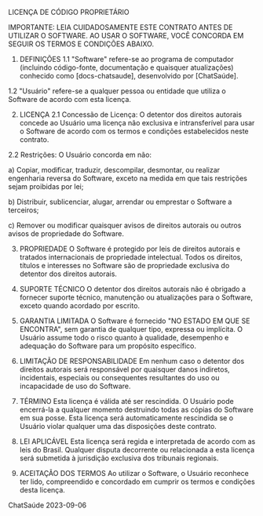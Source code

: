 LICENÇA DE CÓDIGO PROPRIETÁRIO

IMPORTANTE: LEIA CUIDADOSAMENTE ESTE CONTRATO ANTES DE UTILIZAR O SOFTWARE. AO USAR O SOFTWARE, VOCÊ CONCORDA EM SEGUIR OS TERMOS E CONDIÇÕES ABAIXO.

1. DEFINIÇÕES
1.1 "Software" refere-se ao programa de computador (incluindo código-fonte, documentação e quaisquer atualizações) conhecido como [docs-chatsaude], desenvolvido por [ChatSaúde].

1.2 "Usuário" refere-se a qualquer pessoa ou entidade que utiliza o Software de acordo com esta licença.

2. LICENÇA
2.1 Concessão de Licença: O detentor dos direitos autorais concede ao Usuário uma licença não exclusiva e intransferível para usar o Software de acordo com os termos e condições estabelecidos neste contrato.

2.2 Restrições: O Usuário concorda em não:

   a) Copiar, modificar, traduzir, descompilar, desmontar, ou realizar engenharia reversa do Software, exceto na medida em que tais restrições sejam proibidas por lei;

   b) Distribuir, sublicenciar, alugar, arrendar ou emprestar o Software a terceiros;

   c) Remover ou modificar quaisquer avisos de direitos autorais ou outros avisos de propriedade do Software.

3. PROPRIEDADE
O Software é protegido por leis de direitos autorais e tratados internacionais de propriedade intelectual. Todos os direitos, títulos e interesses no Software são de propriedade exclusiva do detentor dos direitos autorais.

4. SUPORTE TÉCNICO
O detentor dos direitos autorais não é obrigado a fornecer suporte técnico, manutenção ou atualizações para o Software, exceto quando acordado por escrito.

5. GARANTIA LIMITADA
O Software é fornecido "NO ESTADO EM QUE SE ENCONTRA", sem garantia de qualquer tipo, expressa ou implícita. O Usuário assume todo o risco quanto à qualidade, desempenho e adequação do Software para um propósito específico.

6. LIMITAÇÃO DE RESPONSABILIDADE
Em nenhum caso o detentor dos direitos autorais será responsável por quaisquer danos indiretos, incidentais, especiais ou consequentes resultantes do uso ou incapacidade de uso do Software.

7. TÉRMINO
Esta licença é válida até ser rescindida. O Usuário pode encerrá-la a qualquer momento destruindo todas as cópias do Software em sua posse. Esta licença será automaticamente rescindida se o Usuário violar qualquer uma das disposições deste contrato.

8. LEI APLICÁVEL
Esta licença será regida e interpretada de acordo com as leis do Brasil. Qualquer disputa decorrente ou relacionada a esta licença será submetida à jurisdição exclusiva dos tribunais regionais.

9. ACEITAÇÃO DOS TERMOS
Ao utilizar o Software, o Usuário reconhece ter lido, compreendido e concordado em cumprir os termos e condições desta licença.

ChatSaúde
2023-09-06
